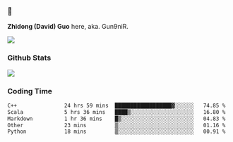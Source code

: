 ### 👋 

**Zhidong (David) Guo** here, aka. Gun9niR.

![](https://komarev.com/ghpvc/?username=Gun9niR&label=Total+Views)

### Github Stats

<img src="https://github-readme-stats.vercel.app/api?username=Gun9niR&count_private=true&show_icons=true&theme=vue-dark&hide_title=true">

### Coding Time

<!--START_SECTION:waka-->

```txt
C++               24 hrs 59 mins  ██████████████████▓░░░░░░   74.85 %
Scala             5 hrs 36 mins   ████▒░░░░░░░░░░░░░░░░░░░░   16.80 %
Markdown          1 hr 36 mins    █▒░░░░░░░░░░░░░░░░░░░░░░░   04.83 %
Other             23 mins         ▒░░░░░░░░░░░░░░░░░░░░░░░░   01.16 %
Python            18 mins         ▒░░░░░░░░░░░░░░░░░░░░░░░░   00.91 %
```

<!--END_SECTION:waka-->
